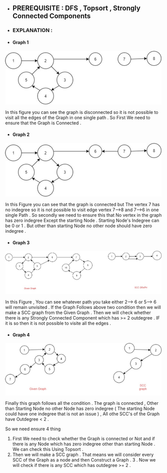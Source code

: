 - ## PREREQUISITE : DFS , Topsort , Strongly Connected Components
- ### EXPLANATION :

 - #### Graph 1 
 <img src="Images/Example3.jpg" width="500" >   
 
 In this figure you can see the graph is disconnected so it is not possible to visit all the edges of the Graph in one single path .
 So First We need to ensure that the Graph is Connected .
 
 
 
 - #### Graph 2 
 <img src="Images/Example4.jpg" width="500" >  
 
 In this Figure you can see that the graph is connected but The vertex 7 has no indegree so it is not possible to visit edge vertex 7-->8 and  7-->6 in one single Path .
 So secondly we need to ensure this that No vertex in the graph has zero indegree Except the starting Node . Starting Node's Indegree can be 0 or 1 . But other than starting Node no other node should have zero indegree .
 
 - #### Graph 3 
 <img src="Images/Example2.jpg" width="500" >   
 
 In this Figure , You can see whatever path you take either 2--> 6 or 5--> 6 will remain unvisited . If the Graph Follows above two condition then we will make a SCC graph from
 the Given Graph . Then we will check whether there is any Strongly Connected Component which has >= 2 outdegree . IF it is so then it is not possible to visite all the edges .
 
- #### Graph 4 
 <img src="Images/Example1.jpg" width="500" >  
 
 Finally this graph follows all the condition . The graph is connected , Other than Starting Node no other Node has zero indegree ( The starting Node could have one indegree that is not an issue ) , All othe SCC's of the Graph have Outdegree < 2 .
 
 So we need ensure 4 thing 
 1. First We need to check whether the Graph is connected or Not and if there is any Node which has zero indegree other than starting Node . We can check this Using Topsort .
 2. Then we will make a SCC graph . That means we will consider every SCC of the Graph as a node and then Construct a Graph .
 3 . Now we will check if there is any SCC which has outdegree >= 2 . 
 

 
